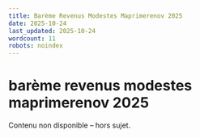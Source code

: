 ```yaml
---
title: Barème Revenus Modestes Maprimerenov 2025
date: 2025-10-24
last_updated: 2025-10-24
wordcount: 11
robots: noindex
---
```


# barème revenus modestes maprimerenov 2025

Contenu non disponible – hors sujet.